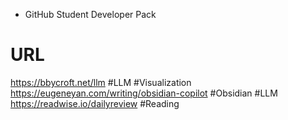 - GitHub Student Developer Pack

# URL

https://bbycroft.net/llm #LLM #Visualization 
https://eugeneyan.com/writing/obsidian-copilot #Obsidian #LLM 
https://readwise.io/dailyreview #Reading 
